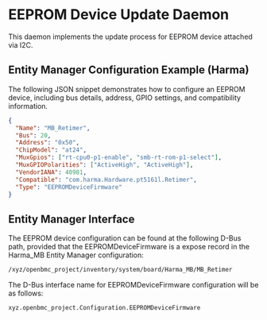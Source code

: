 # EEPROM Device Update Daemon

This daemon implements the update process for EEPROM device attached via I2C.

## Entity Manager Configuration Example (Harma)

The following JSON snippet demonstrates how to configure an EEPROM device,
including bus details, address, GPIO settings, and compatibility information.

```json
{
  "Name": "MB_Retimer",
  "Bus": 20,
  "Address": "0x50",
  "ChipModel": "at24",
  "MuxGpios": ["rt-cpu0-p1-enable", "smb-rt-rom-p1-select"],
  "MuxGPIOPolarities": ["ActiveHigh", "ActiveHigh"],
  "VendorIANA": 40981,
  "Compatible": "com.harma.Hardware.pt5161l.Retimer",
  "Type": "EEPROMDeviceFirmware"
}
```

## Entity Manager Interface

The EEPROM device configuration can be found at the following D-Bus path,
provided that the EEPROMDeviceFirmware is a expose record in the Harma_MB Entity
Manager configuration:

```bash
/xyz/openbmc_project/inventory/system/board/Harma_MB/MB_Retimer
```

The D-Bus interface name for EEPROMDeviceFirmware configuration will be as
follows:

```bash
xyz.openbmc_project.Configuration.EEPROMDeviceFirmware
```
